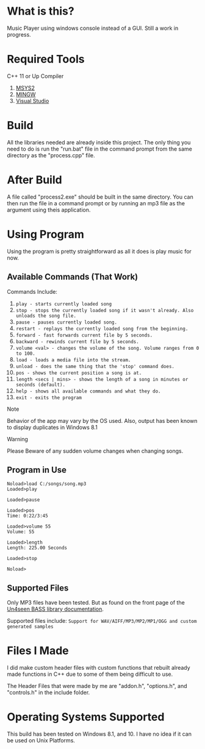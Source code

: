 # What is this?
Music Player using windows console instead of a GUI. Still a work in progress.

# Required Tools
C++ 11 or Up Compiler

1. [MSYS2](https://www.msys2.org/)
2. [MINGW](https://www.mingw-w64.org/downloads/)
3. [Visual Studio](https://visualstudio.microsoft.com/vs/features/cplusplus/)

# Build
All the libraries needed are already inside this project. The only thing you need to do is run the "run.bat" file in the command prompt from the same directory as the "process.cpp" file.

# After Build
A file called "process2.exe" should be built in the same directory. You can then run the file in a command prompt or by running an mp3 file as the argument using theis application.

# Using Program
Using the program is pretty straightforward as all it does is play music for now.

## Available Commands (That Work)

Commands Include:
1. `play - starts currently loaded song`
2. `stop - stops the currently loaded song if it wasn't already. Also unloads the song file.`
3. `pause - pauses currently loaded song.`
4. `restart - replays the currently loaded song from the beginning.`
5. `forward - fast forwards current file by 5 seconds.`
6. `backward - rewinds current file by 5 seconds.`
7. `volume <val> - changes the volume of the song. Volume ranges from 0 to 100.`
8. `load - loads a media file into the stream.`
9. `unload - does the same thing that the 'stop' command does.`
10. `pos - shows the current position a song is at.`
11. `length <secs | mins> - shows the length of a song in minutes or seconds (default).`
12. `help - shows all available commands and what they do.`
13. `exit - exits the program`
> [!NOTE]
> Behavior of the app may vary by the OS used. Also, output has been known to display duplicates in Windows 8.1

>[!WARNING]
> Please Beware of any sudden volume changes when changing songs.

## Program in Use
```
Noload>load C:/songs/song.mp3
Loaded>play

Loaded>pause

Loaded>pos
Time: 0:22/3:45

Loaded>volume 55
Volume: 55

Loaded>length
Length: 225.00 Seconds

Loaded>stop

Noload>
```

## Supported Files
Only MP3 files have been tested. But as found on the front page of the [Un4seen BASS library documentation](https://www.un4seen.com/). 

Supported files include:
```Support for WAV/AIFF/MP3/MP2/MP1/OGG and custom generated samples```

# Files I Made
I did make custom header files with custom functions that rebuilt already made functions in C++ due to some of them being difficult to use.

The Header Files that were made by me are "addon.h", "options.h", and "controls.h" in the include folder.

# Operating Systems Supported
This build has been tested on Windows 8.1, and 10. I have no idea if it can be used on Unix Platforms.
